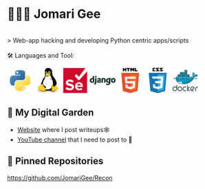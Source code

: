 # 👨🏿‍💻 Jomari Gee
<br>
> Web-app hacking and developing Python centric apps/scripts

<br>
<br>
🛠️ Languages and Tool:<br>

<img src="https://github.com/devicons/devicon/blob/master/icons/python/python-original.svg" height="60" width="60"> <img src="https://github.com/devicons/devicon/blob/master/icons/linux/linux-original.svg" height="60" width="60"> <img src="https://github.com/devicons/devicon/blob/master/icons/selenium/selenium-original.svg" height="60" width="60"> <img src="https://github.com/devicons/devicon/blob/master/icons/django/django-plain-wordmark.svg" height="60" width="60"> <img src="https://github.com/devicons/devicon/blob/master/icons/html5/html5-original-wordmark.svg" height="60" width="60"> <img src="https://github.com/devicons/devicon/blob/master/icons/css3/css3-original-wordmark.svg" height="60" width="60"> <img src="https://github.com/devicons/devicon/blob/master/icons/docker/docker-original-wordmark.svg" height="60" width="60">

## 🥦 My Digital Garden 

- <a href="https://jomarigee.github.io/">Website</a> where I post writeups🕸️
- <a href="https://www.youtube.com/c/JomariGee/videos">YouTube channel</a> that I need to post to 🎥
## 📌 Pinned Repositories
https://github.com/JomariGee/Recon
